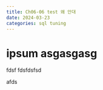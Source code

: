 ```yaml
---
title: Ch06-06 test 왜 안대
date: 2024-03-23
categories: sql tuning
---
```


# ipsum asgasgasg
fdsf
fdsfdsfsd


afds